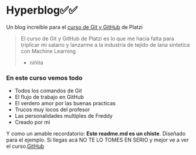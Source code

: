 # Hyperblog&#9989;&#9989;
Un blog increíble para el [curso de Git y GitHub](http://https://platzi.com/clases/1557-git-github/19977-readmemd-es-una-excelente-practica/ "curso de Git y GitHub") de Platzi
> El curso de Git y GitHub de Platzi es lo que me hacia falta para triplicar mi salario y lanzarme a la industria de tejido de lana sintetica con Machine Learning
> - niñita

### En este curso vemos todo
- Todos los comandos de Git
- El flujo de trabajo en GitHub
- El verdero amor por las buenas practicas
- Trucos muy locos del profesor
- Las personalidades multiples de Freddy
- Creado por mi 

Y como un amable recordatorio: **Este readme.md es un chiste**. Diseñado para el ejemplo. Si llegas acá NO TE LO TOMES EN SERIO y mejor ve a ver el curso.[GitHub](http://https://platzi.com/clases/1557-git-github/19977-readmemd-es-una-excelente-practica/ "GitHub")